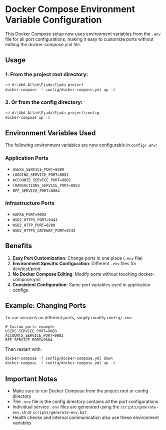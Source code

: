 # Docker Compose Environment Variable Configuration

This Docker Compose setup now uses environment variables from the `.env` file for all port configurations, making it easy to customize ports without editing the docker-compose.yml file.

## Usage

### 1. From the project root directory:
```bash
cd d:\Abd-Allah\Ejada\Ejada_project
docker-compose -f config/docker-compose.yml up -d
```

### 2. Or from the config directory:
```bash
cd d:\Abd-Allah\Ejada\Ejada_project\config
docker-compose up -d
```

## Environment Variables Used

The following environment variables are now configurable in `config/.env`:

### Application Ports
- `USERS_SERVICE_PORT=8080`
- `LOGGING_SERVICE_PORT=8081` 
- `ACCOUNTS_SERVICE_PORT=8082`
- `TRANSACTIONS_SERVICE_PORT=8083`
- `BFF_SERVICE_PORT=8084`

### Infrastructure Ports
- `KAFKA_PORT=9092`
- `WSO2_HTTPS_PORT=9443`
- `WSO2_HTTP_PORT=8280`
- `WSO2_HTTPS_GATEWAY_PORT=8243`

## Benefits

1. **Easy Port Customization**: Change ports in one place (`.env` file)
2. **Environment Specific Configuration**: Different `.env` files for dev/test/prod
3. **No Docker Compose Editing**: Modify ports without touching docker-compose.yml
4. **Consistent Configuration**: Same port variables used in application configs

## Example: Changing Ports

To run services on different ports, simply modify `config/.env`:

```env
# Custom ports example
USERS_SERVICE_PORT=9080
ACCOUNTS_SERVICE_PORT=9082
BFF_SERVICE_PORT=9084
```

Then restart with:
```bash
docker-compose -f config/docker-compose.yml down
docker-compose -f config/docker-compose.yml up -d
```

## Important Notes

- Make sure to run Docker Compose from the project root or config directory
- The `.env` file in the config directory contains all the port configurations
- Individual service `.env` files are generated using the `scripts/generate-env.sh` or `scripts/generate-env.bat`
- Health checks and internal communication also use these environment variables

